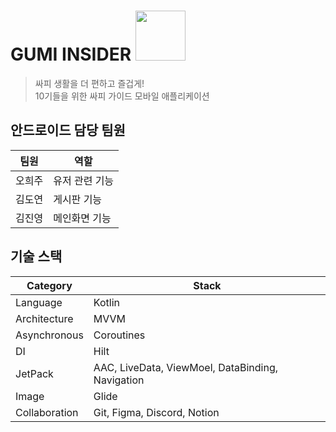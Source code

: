 #  GUMI INSIDER <img src="https://github.com/jinyoungMango/ssafy/assets/123930169/100b7286-1b58-4006-a5b0-6d0f4bb1351f" height="80px">

> 싸피 생활을 더 편하고 즐겁게! <br>
> 10기들을 위한 싸피 가이드 모바일 애플리케이션
> 

## 안드로이드 담당 팀원
| 팀원 | 역할 |
|-----|-----
|오희주| 유저 관련 기능
|김도연| 게시판 기능
|김진영| 메인화면 기능

## 기술 스택
| Category | Stack |
| ------------ | ------------- |
| Language | Kotlin  |
| Architecture | MVVM  |
| Asynchronous | Coroutines  |
| DI | Hilt  |
| JetPack | AAC, LiveData, ViewMoel, DataBinding, Navigation  |
| Image | Glide  |
| Collaboration | Git, Figma, Discord, Notion|
